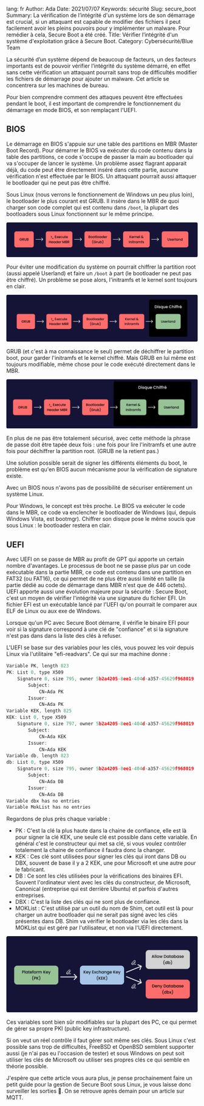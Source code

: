 lang: fr
Author: Ada
Date: 2021/07/07
Keywords: sécurité
Slug: secure_boot
Summary: La vérification de l’intégrité d'un système lors de son démarrage est crucial, si un attaquant est capable de modifier des fichiers il peut facilement avoir les pleins pouvoirs pour y implémenter un malware. Pour remédier à cela, Secure Boot a été créé.
Title: Vérifier l’intégrité d'un système d'exploitation grâce à Secure Boot.
Category: Cybersécurité/Blue Team

La sécurité d’un système dépend de beaucoup de facteurs, un des facteurs importants est de pouvoir vérifier l’intégrité du système démarré, en effet sans cette vérification un attaquant pourrait sans trop de difficultés modifier les fichiers de démarrage pour ajouter un malware. Cet article se concentrera sur les machines de bureau.

Pour bien comprendre comment des attaques peuvent être effectuées pendant le boot, il est important de comprendre le fonctionnement du démarrage en mode BIOS, et son remplaçant l'UEFI.

## BIOS

Le démarrage en BIOS s'appuie sur une table des partitions en MBR (Master Boot Record). Pour démarrer le BIOS va exécuter du code contenu dans la table des partitions, ce code s'occupe de passer la main au bootloader qui va s'occuper de lancer le système. Un problème assez flagrant apparait déjà, du code peut être directement inséré dans cette partie, aucune vérification n'est effectuée par le BIOS. Un attaquant pourrait aussi attaquer le bootloader qui ne peut pas être chiffré.

Sous Linux (nous verrons le fonctionnement de Windows un peu plus loin), le bootloader le plus courant est GRUB. Il insère dans le MBR de quoi charger son code complet qui est contenu dans `/boot`, la plupart des bootloaders sous Linux fonctionnent sur le même principe.

![Un système non chiffré](/static/img/secure_boot/Boot_mbr.webp)

Pour éviter une modification du système on pourrait chiffrer la partition root (aussi appelé Userland) et faire un `/boot` à part (le bootloader ne peut pas être chiffré). Un problème se pose alors, l'initramfs et le kernel sont toujours en clair.

![Un système chiffré avec seulement le userland de chiffré](/static/img/secure_boot/Boot_mbr(1).webp)

GRUB (et c'est à ma connaissance le seul) permet de déchiffrer le partition boot, pour garder l'initramfs et le kernel chiffré. Mais GRUB en lui même est toujours modifiable, même chose pour le code exécuté directement dans le MBR.

![Un système chiffré avec le userland et le kernel de chiffré](/static/img/secure_boot/Boot_mbr(2).webp)

En plus de ne pas être totalement sécurisé, avec cette méthode la phrase de passe doit être tapée deux fois : une fois pour lire l'initramfs et une autre fois pour déchiffrer la partition root. (GRUB ne la retient pas.)

Une solution possible serait de signer les différents éléments du boot, le problème est qu'en BIOS aucun mécanisme pour la vérification de signature existe.

Avec un BIOS nous n'avons pas de possibilité de sécuriser entièrement un système Linux.

Pour Windows, le concept est très proche. Le BIOS va exécuter le code dans le MBR, ce code va enclencher le bootloader de Windows (qui, depuis Windows Vista, est bootmgr). Chiffrer son disque pose le même soucis que sous Linux : le bootloader restera en clair.

## UEFI

Avec UEFI on se passe de MBR au profit de GPT qui apporte un certain nombre d'avantages. Le processus de boot ne se passe plus par un code exécutable dans la partie MBR, ce code est contenu dans une partition en FAT32 (ou FAT16), ce qui permet de ne plus être aussi limité en taille (la partie dédié au code de démarrage dans MBR n'est que de 446 octets). UEFI apporte aussi une évolution majeure pour la sécurité : Secure Boot, c'est un moyen de vérifier l'intégrité via une signature du fichier EFI. Un fichier EFI est un exécutable lancé par l'UEFI qu'on pourrait le comparer aux ELF de Linux ou aux exe de Windows.

Lorsque qu'un PC avec Secure Boot démarre, il vérifie le binaire EFI pour voir si la signature correspond à une clé de "confiance" et si la signature n'est pas dans dans la liste des clés à refuser.

L'UEFI se base sur des variables pour les clés, vous pouvez les voir depuis Linux via l'utilitaire "efi-readvars". Ce qui sur ma machine donne :

```jsx
Variable PK, length 823
PK: List 0, type X509
    Signature 0, size 795, owner 5b2a4205-8ee1-404d-a357-45629f968019
        Subject:
            CN=Ada PK
        Issuer:
            CN=Ada PK
Variable KEK, length 825
KEK: List 0, type X509
    Signature 0, size 797, owner 5b2a4205-8ee1-404d-a357-45629f968019
        Subject:
            CN=Ada KEK
        Issuer:
            CN=Ada KEK
Variable db, length 823
db: List 0, type X509
    Signature 0, size 795, owner 5b2a4205-8ee1-404d-a357-45629f968019
        Subject:
            CN=Ada DB
        Issuer:
            CN=Ada DB
Variable dbx has no entries
Variable MokList has no entries
```

Regardons de plus près chaque variable :

- PK : C'est la clé la plus haute dans la chaine de confiance, elle est là pour signer la clé KEK, une seule clé est possible dans cette variable. En général c'est le constructeur qui met sa clé, si vous voulez contrôler totalement la chaine de confiance il faudra donc la changer.
- KEK : Ces clé sont utilisées pour signer les clés qui iront dans DB ou DBX, souvent de base il y a 2 KEK, une pour Microsoft et une autre pour le fabricant.
- DB : Ce sont les clés utilisées pour la vérifications des binaires EFI. Souvent l'ordinateur vient avec les clés du constructeur, de Microsoft, Canonical (entreprise qui est derrière Ubuntu) et parfois d'autres entreprises.
- DBX : C'est la liste des clés qui ne sont plus de confiance.
- MOKList : C'est utilisé par un outil du nom de Shim, cet outil est là pour charger un autre bootloader qui ne serait pas signé avec les clés présentes dans DB. Shim va vérifier le bootloader via les clés dans la MOKList qui est géré par l'utilisateur, et non via l'UEFI directement.

![La chaine de confiance de Secure Boot](/static/img/secure_boot/Cl_secure_boot(1).webp)

Ces variables sont bien sûr modifiables sur la plupart des PC, ce qui permet de gérer sa propre PKI (public key infrastructure).

Si on veut un réel contrôle il faut gérer soit même ses clés. Sous Linux c'est possible sans trop de difficultés, FreeBSD et OpenBSD semblent supporter aussi (je n'ai pas eu l'occasion de tester) et sous Windows on peut soit utiliser les clés de Microsoft ou utiliser ses propres clés ce qui semble en théorie possible.

J'espère que cette article vous aura plus, je pense prochainement faire un petit guide pour la gestion de Secure Boot sous Linux, je vous laisse donc surveiller les sorties 👀. On se retrouve après demain pour un article sur MQTT.
